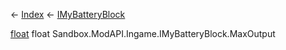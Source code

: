 ← [Index](Api-Index) ← [IMyBatteryBlock](Sandbox.ModAPI.Ingame.IMyBatteryBlock)

[float](System.Single) float Sandbox.ModAPI.Ingame.IMyBatteryBlock.MaxOutput